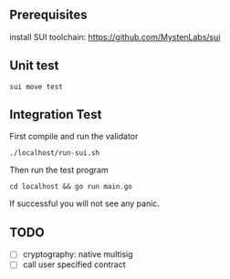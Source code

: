 
## Prerequisites
install SUI toolchain: https://github.com/MystenLabs/sui

## Unit test

```
sui move test
```

## Integration Test

First compile and run the validator
```
./localhost/run-sui.sh
```
Then run the test program
```
cd localhost && go run main.go
```

If successful you will not see any panic.

## TODO
- [ ] cryptography: native multisig
- [ ] call user specified contract
